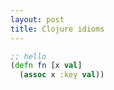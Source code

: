 ```yaml
---
layout: post
title: Clojure idioms
---
```


```clojure
;; hello
(defn fn [x val]
  (assoc x :key val))

```
